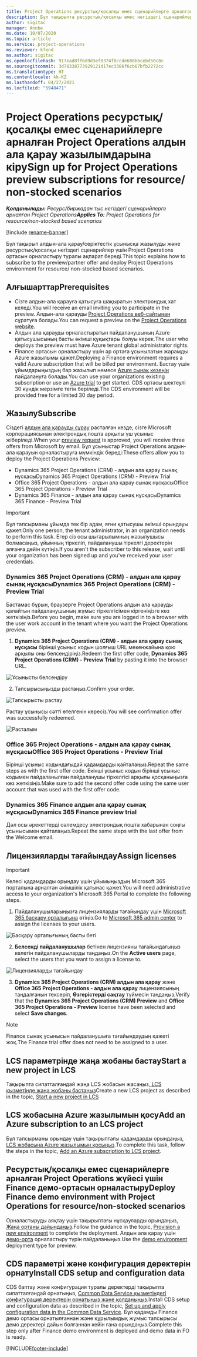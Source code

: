 ```yaml
---
title: Project Operations ресурстық/қосалқы емес сценарийлерге арналған Project Operations алдын ала қарау жазылымдарына кіру
description: Бұл тақырыпта ресурстық/қосалқы емес негіздегі сценарийлер үшін Project Operations жүйесіне жазылу және орналастыру туралы ақпарат берілген.
author: sigitac
manager: Annbe
ms.date: 10/07/2020
ms.topic: article
ms.service: project-operations
ms.reviewer: kfend
ms.author: sigitac
ms.openlocfilehash: 917ead8ff6d9d3ef8374f8ccde608b6cebd50c8c
ms.sourcegitcommit: 3d78338773929121d17ec3386f6cb67bfb2272cc
ms.translationtype: HT
ms.contentlocale: kk-KZ
ms.lasthandoff: 04/27/2021
ms.locfileid: "5948471"
---
```

# <a name="sign-up-for-project-operations-preview-subscriptions-for-resource-non-stocked-scenarios"></a><span data-ttu-id="8a955-103">Project Operations ресурстық/қосалқы емес сценарийлерге арналған Project Operations алдын ала қарау жазылымдарына кіру</span><span class="sxs-lookup"><span data-stu-id="8a955-103">Sign up for Project Operations preview subscriptions for resource/ non-stocked scenarios</span></span>

<span data-ttu-id="8a955-104">_**Қолданылады:** Ресурс/биржадан тыс негіздегі сценарийлерге арналған Project Operations_</span><span class="sxs-lookup"><span data-stu-id="8a955-104">_**Applies To:** Project Operations for resource/non-stocked based scenarios_</span></span>

[!include [rename-banner](~/includes/cc-data-platform-banner.md)]

<span data-ttu-id="8a955-105">Бұл тақырып алдын-ала қарау/серіктестік ұсынысқа жазылуды және ресурстық/қосалқы негіздегі сценарийлер үшін Project Operations ортасын орналастыру туралы ақпарат береді.</span><span class="sxs-lookup"><span data-stu-id="8a955-105">This topic explains how to subscribe to the preview/partner offer and deploy Project Operations environment for resource/ non-stocked based scenarios.</span></span>

## <a name="prerequisites"></a><span data-ttu-id="8a955-106">Алғышарттар</span><span class="sxs-lookup"><span data-stu-id="8a955-106">Prerequisites</span></span>

- <span data-ttu-id="8a955-107">Сізге алдын-ала қарауға қатысуға шақыратын электрондық хат келеді.</span><span class="sxs-lookup"><span data-stu-id="8a955-107">You will receive an email inviting you to participate in the preview.</span></span> <span data-ttu-id="8a955-108">Алдын-ала қарауды [Project Operations веб-сайтынан](https://dynamics.microsoft.com/en-us/project-operations/overview/) сұратуға болады.</span><span class="sxs-lookup"><span data-stu-id="8a955-108">You can request a preview on the [Project Operations website](https://dynamics.microsoft.com/en-us/project-operations/overview/).</span></span>
- <span data-ttu-id="8a955-109">Алдын ала қарауды орналастыратын пайдаланушының Azure қатысушысының басты әкімші құқықтары болуы керек.</span><span class="sxs-lookup"><span data-stu-id="8a955-109">The user who deploys the preview must have Azure tenant global administrator rights.</span></span>
- <span data-ttu-id="8a955-110">Finance ортасын орналастыру үшін әр ортаға ұсынылатын жарамды Azure жазылымы қажет.</span><span class="sxs-lookup"><span data-stu-id="8a955-110">Deploying a Finance environment requires a valid Azure subscription that will be billed per environment.</span></span> <span data-ttu-id="8a955-111">Бастау үшін ұйымдарыңыздың бар жазылып немесе [Azure сынақ кезеңін](https://azure.microsoft.com/en-us/free/) пайдалануға болады.</span><span class="sxs-lookup"><span data-stu-id="8a955-111">You can use your organizations existing subscription or use an [Azure trial](https://azure.microsoft.com/en-us/free/) to get started.</span></span> <span data-ttu-id="8a955-112">CDS ортасы шектеулі 30 күндік мерзімге тегін беріледі.</span><span class="sxs-lookup"><span data-stu-id="8a955-112">The CDS environment will be provided free for a limited 30 day period.</span></span>

## <a name="subscribe"></a><span data-ttu-id="8a955-113">Жазылу</span><span class="sxs-lookup"><span data-stu-id="8a955-113">Subscribe</span></span>

<span data-ttu-id="8a955-114">Сіздегі [алдын ала қарауды сұрау](https://forms.office.com/FormsPro/Pages/ResponsePage.aspx?id=v4j5cvGGr0GRqy180BHbR56j8lZs0FdAvwT75_WNFyxUMkRDV1NYQU5TNjE2VjhKOVBUNVg2R0s1NC4u) расталған кезде, сізге Microsoft корпорациясынан электрондық пошта арқылы үш ұсыныс жіберіледі.</span><span class="sxs-lookup"><span data-stu-id="8a955-114">When your [preview request](https://forms.office.com/FormsPro/Pages/ResponsePage.aspx?id=v4j5cvGGr0GRqy180BHbR56j8lZs0FdAvwT75_WNFyxUMkRDV1NYQU5TNjE2VjhKOVBUNVg2R0s1NC4u) is approved, you will receive three offers from Microsoft by email.</span></span> <span data-ttu-id="8a955-115">Бұл ұсыныстар Project Operations алдын-ала қарауын орналастыруға мүмкіндік береді:</span><span class="sxs-lookup"><span data-stu-id="8a955-115">These offers allow you to deploy the Project Operations Preview:</span></span>

- <span data-ttu-id="8a955-116">Dynamics 365 Project Operations (CRM) - алдын ала қарау сынақ нұсқасы</span><span class="sxs-lookup"><span data-stu-id="8a955-116">Dynamics 365 Project Operations (CRM) - Preview Trial</span></span>
- <span data-ttu-id="8a955-117">Office 365 Project Operations - алдын ала қарау сынақ нұсқасы</span><span class="sxs-lookup"><span data-stu-id="8a955-117">Office 365 Project Operations - Preview Trial</span></span>
- <span data-ttu-id="8a955-118">Dynamics 365 Finance - алдын ала қарау сынақ нұсқасы</span><span class="sxs-lookup"><span data-stu-id="8a955-118">Dynamics 365 Finance - Preview Trial</span></span>

> [!IMPORTANT]
> <span data-ttu-id="8a955-119">Бұл тапсырманы ұйымда тек бір адам, яғни қатысушы әкімші орындауы қажет.</span><span class="sxs-lookup"><span data-stu-id="8a955-119">Only one person, the tenant administrator, in an organization needs to perform this task.</span></span> <span data-ttu-id="8a955-120">Егер сіз осы шығарылымның жазылушысы болмасаңыз, ұйымның тіркеліп, пайдаланушы тіркелгі деректерін алғанға дейін күтіңіз.</span><span class="sxs-lookup"><span data-stu-id="8a955-120">If you aren't the subscriber to this release, wait until your organization has been signed up and you've received your user credentials.</span></span>

### <a name="dynamics-365-project-operations-crm---preview-trial"></a><span data-ttu-id="8a955-121">Dynamics 365 Project Operations (CRM) - алдын ала қарау сынақ нұсқасы</span><span class="sxs-lookup"><span data-stu-id="8a955-121">Dynamics 365 Project Operations (CRM) - Preview Trial</span></span> 

<span data-ttu-id="8a955-122">Бастамас бұрын, браузерге Project Operations алдын ала қарауды қалайтын пайдаланушының жұмыс тіркелгісімен кіргеніңізге көз жеткізіңіз.</span><span class="sxs-lookup"><span data-stu-id="8a955-122">Before you begin, make sure you are logged in to a browser with the user work account in the tenant where you want the Project Operations preview.</span></span>

1. <span data-ttu-id="8a955-123">**Dynamics 365 Project Operations (CRM) - алдын ала қарау сынақ нұсқасы** бірінші ұсыныс кодын шолғыш URL мекенжайына қою арқылы оны белсендіріңіз.</span><span class="sxs-lookup"><span data-stu-id="8a955-123">Redeem the first offer code, **Dynamics 365 Project Operations (CRM) - Preview Trial** by pasting it into the browser URL.</span></span>

![Ұсынысты белсендіру](./media/16RedeemFirstOfferNew.png)

2. <span data-ttu-id="8a955-125">Тапсырысыңызды растаңыз.</span><span class="sxs-lookup"><span data-stu-id="8a955-125">Confirm your order.</span></span>

![Тапсырысты растау](./media/17ConfirmOrderNew.png)

<span data-ttu-id="8a955-127">Растау ұсынысы сәтті өтелгенін көресіз.</span><span class="sxs-lookup"><span data-stu-id="8a955-127">You will see confirmation offer was successfully redeemed.</span></span>

![Расталым](./media/18OrderConfirmationNew.png)

### <a name="office-365-project-operations---preview-trial"></a><span data-ttu-id="8a955-129">Office 365 Project Operations - алдын ала қарау сынақ нұсқасы</span><span class="sxs-lookup"><span data-stu-id="8a955-129">Office 365 Project Operations - Preview Trial</span></span>

<span data-ttu-id="8a955-130">Бірінші ұсыныс кодындағыдай қадамдарды қайталаңыз.</span><span class="sxs-lookup"><span data-stu-id="8a955-130">Repeat the same steps as with the first offer code.</span></span> <span data-ttu-id="8a955-131">Екінші ұсыныс кодын бірінші ұсыныс кодымен пайдаланылған пайдаланушы тіркелгісі арқылы қосқаныңызға көз жеткізіңіз.</span><span class="sxs-lookup"><span data-stu-id="8a955-131">Make sure to add the second offer code using the same user account that was used with the first offer code.</span></span>

### <a name="dynamics-365-finance-preview-trial"></a><span data-ttu-id="8a955-132">Dynamics 365 Finance алдын ала қарау сынақ нұсқасы</span><span class="sxs-lookup"><span data-stu-id="8a955-132">Dynamics 365 Finance preview trial</span></span>

<span data-ttu-id="8a955-133">Дәл осы әрекеттерді сәлемдесу электрондық пошта хабарынан соңғы ұсынысымен қайталаңыз.</span><span class="sxs-lookup"><span data-stu-id="8a955-133">Repeat the same steps with the last offer from the Welcome email.</span></span>

## <a name="assign-licenses"></a><span data-ttu-id="8a955-134">Лицензияларды тағайындау</span><span class="sxs-lookup"><span data-stu-id="8a955-134">Assign licenses</span></span>

> [!IMPORTANT]
> <span data-ttu-id="8a955-135">Келесі қадамдарды орындау үшін ұйымыңыздың Microsoft 365 порталына арналған әкімшілік қатынас қажет.</span><span class="sxs-lookup"><span data-stu-id="8a955-135">You will need administrative access to your organization's Microsoft 365 Portal to complete the following steps.</span></span>

1. <span data-ttu-id="8a955-136">Пайдаланушыларыңызға лицензияларды тағайындау үшін [Microsoft 365 басқару орталығына](https://portal.office.com/) өтіңіз.</span><span class="sxs-lookup"><span data-stu-id="8a955-136">Go to [Microsoft 365 admin center](https://portal.office.com/) to assign the licenses to your users.</span></span>

![Басқару орталығының басты беті](./media/14AdminPortal.png)

2. <span data-ttu-id="8a955-138">**Белсенді пайдаланушылар** бетінен лицензияны тағайындағыңыз келетін пайдаланушыларды таңдаңыз.</span><span class="sxs-lookup"><span data-stu-id="8a955-138">On the **Active users** page, select the users that you want to assign a license to.</span></span>

![Лицензияларды тағайындау](./media/15AssignLicenses.png)

3. <span data-ttu-id="8a955-140">**Dynamics 365 Project Operations (CRM) алдын ала қарау** және **Office 365 Project Operations - алдын ала қарау** лицензиясының таңдалғанын тексеріп, **Өзгерістерді сақтау** түймесін таңдаңыз.</span><span class="sxs-lookup"><span data-stu-id="8a955-140">Verify that the **Dynamics 365 Project Operations (CRM) Preview** and **Office 365 Project Operations - Preview** license have been selected and select **Save changes**.</span></span>

> [!NOTE]
> <span data-ttu-id="8a955-141">Finance сынақ ұсынысын пайдаланушыға тағайындаудың қажеті жоқ.</span><span class="sxs-lookup"><span data-stu-id="8a955-141">The Finance trial offer does not need to be assigned to a user.</span></span>

## <a name="start-a-new-project-in-lcs"></a><span data-ttu-id="8a955-142">LCS параметрінде жаңа жобаны бастау</span><span class="sxs-lookup"><span data-stu-id="8a955-142">Start a new project in LCS</span></span>

<span data-ttu-id="8a955-143">Тақырыпта сипатталғандай жаңа LCS жобасын жасаңыз,[ LCS қызметінде жаңа жобаны бастаңыз](create-lcs-project.md)</span><span class="sxs-lookup"><span data-stu-id="8a955-143">Create a new LCS project as described in the topic, [Start a new project in LCS](create-lcs-project.md)</span></span>

## <a name="add-an-azure-subscription-to-an-lcs-project"></a><span data-ttu-id="8a955-144">LCS жобасына Azure жазылымын қосу</span><span class="sxs-lookup"><span data-stu-id="8a955-144">Add an Azure subscription to an LCS project</span></span>

<span data-ttu-id="8a955-145">Бұл тапсырманы орындау үшін тақырыптағы қадамдарды орындаңыз, [LCS жобасына Azure жазылымын қосыңыз](resource-add-azure-subscription-lcs-project.md).</span><span class="sxs-lookup"><span data-stu-id="8a955-145">To complete this task, follow the steps in the topic, [Add an Azure subscription to LCS project](resource-add-azure-subscription-lcs-project.md).</span></span>

## <a name="deploy-finance-demo-environment-with-project-operations-for-resourcenon-stocked-scenarios"></a><span data-ttu-id="8a955-146">Ресурстық/қосалқы емес сценарийлерге арналған Project Operations жүйесі үшін Finance демо-ортасын орналастыру</span><span class="sxs-lookup"><span data-stu-id="8a955-146">Deploy Finance demo environment with Project Operations for resource/non-stocked scenarios</span></span>

<span data-ttu-id="8a955-147">Орналастыруды аяқтау үшін тақырыптағы нұсқауларды орындаңыз, [Жаңа ортаны дайындаңыз](resource-provision-new-environment.md).</span><span class="sxs-lookup"><span data-stu-id="8a955-147">Follow the guidance in the topic, [Provision a new environment](resource-provision-new-environment.md) to complete the deployment.</span></span> <span data-ttu-id="8a955-148">Алдын ала қарау үшін [демо-орта](/dynamics365/fin-ops-core/dev-itpro/deployment/deploy-demo-environment) орналастыру түрін пайдаланыңыз.</span><span class="sxs-lookup"><span data-stu-id="8a955-148">Use the [demo environment](/dynamics365/fin-ops-core/dev-itpro/deployment/deploy-demo-environment) deployment type for preview.</span></span> 

## <a name="install-cds-setup-and-configuration-data"></a><span data-ttu-id="8a955-149">CDS параметрі және конфигурация деректерін орнату</span><span class="sxs-lookup"><span data-stu-id="8a955-149">Install CDS setup and configuration data</span></span>

<span data-ttu-id="8a955-150">CDS баптау және конфигурация туралы деректерді тақырыпта сипатталғандай орнатыңыз, [Common Data Service қызметіндегі конфигурация деректерін орнатыңыз және қолданыңыз](resource-apply-pro-setup-config-data.md).</span><span class="sxs-lookup"><span data-stu-id="8a955-150">Install CDS setup and configuration data as described in the topic, [Set up and apply configuration data in the Common Data Service](resource-apply-pro-setup-config-data.md).</span></span>
<span data-ttu-id="8a955-151">Бұл қадамды Finance демо ортасы орнатылғаннан және құрылымдық жұмыс тапсырысы демо деректері дайын болғаннан кейін ғана орындаңыз.</span><span class="sxs-lookup"><span data-stu-id="8a955-151">Complete this step only after Finance demo environment is deployed and demo data in FO is ready.</span></span>


[!INCLUDE[footer-include](../includes/footer-banner.md)]